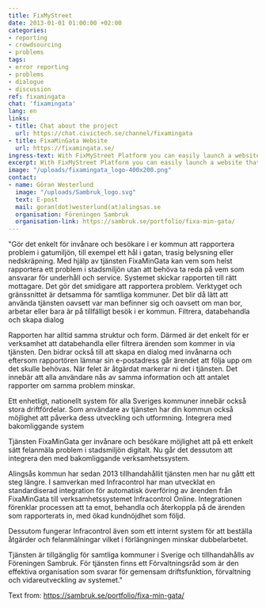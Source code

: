 ```yaml
---
title: FixMyStreet
date: 2013-01-01 01:00:00 +02:00
categories:
- reporting
- crowdsourcing
- problems
tags:
- error reporting
- problems
- dialogue
- discussion
ref: fixamingata
chat: 'fixamingata'
lang: en
links:
- title: Chat about the project
  url: https://chat.civictech.se/channel/fixamingata
- title: FixaMinGata Website
  url: https://fixamingata.se/
ingress-text: With FixMyStreet Platform you can easily launch a website that helps people to report street problems like potholes and broken street lights. Problem reports are then sent to authorities for fixing.
excerpt: With FixMyStreet Platform you can easily launch a website that helps people to report street problems.
image: "/uploads/fixamingata_logo-400x200.png"
contact:
- name: Göran Westerlund
  image: "/uploads/Sambruk_logo.svg"
  text: E-post
  mail: goran(dot)westerlund(at)alingsas.se
  organisation: Föreningen Sambruk
  organisation-link: https://sambruk.se/portfolio/fixa-min-gata/
---
```

"Gör det enkelt för invånare och besökare i er kommun att rapportera problem i gatumiljön, till exempel ett hål i gatan, trasig belysning eller nedskräpning. Med hjälp av tjänsten FixaMinGata kan vem som helst rapportera ett problem i stadsmiljön utan att behöva ta reda på vem som ansvarar för underhåll och service. Systemet skickar rapporten till rätt mottagare. Det gör det smidigare att rapportera problem.
Verktyget och gränssnittet är detsamma för samtliga kommuner. Det blir då lätt att använda tjänsten oavsett var man befinner sig och oavsett om man bor, arbetar eller bara är på tillfälligt besök i er kommun.
Filtrera, databehandla och skapa dialog

Rapporten har alltid samma struktur och form. Därmed är det enkelt för er verksamhet att databehandla eller filtrera ärenden som kommer in via tjänsten. Den bidrar också till att skapa en dialog med invånarna och eftersom rapportören lämnar sin e-postadress går ärendet att följa upp om det skulle behövas. När felet är åtgärdat markerar ni det i tjänsten. Det innebär att alla användare nås av samma information och att antalet rapporter om samma problem minskar.

Ett enhetligt, nationellt system för alla Sveriges kommuner innebär också stora driftfördelar. Som användare av tjänsten har din kommun också möjlighet att påverka dess utveckling och utformning.
Integrera med bakomliggande system

Tjänsten FixaMinGata ger invånare och besökare möjlighet att på ett enkelt sätt felanmäla problem i stadsmiljön digitalt. Nu går det dessutom att integrera den med bakomliggande verksamhetssystem.

Alingsås kommun har sedan 2013 tillhandahållit tjänsten men har nu gått ett steg längre. I samverkan med Infracontrol har man utvecklat en standardiserad integration för automatisk överföring av ärenden från FixaMinGata till verksamhetssystemet Infracontrol Online. Integrationen förenklar processen att ta emot, behandla och återkoppla på de ärenden som rapporterats in, med ökad kundnöjdhet som följd.

Dessutom fungerar Infracontrol även som ett internt system för att beställa åtgärder och felanmälningar vilket i förlängningen minskar dubbelarbetet.

Tjänsten är tillgänglig för samtliga kommuner i Sverige och tillhandahålls av Föreningen Sambruk. För tjänsten finns ett Förvaltningsråd som är den effektiva organisation som svarar för gemensam driftsfunktion, förvaltning och vidareutveckling av systemet."

Text from: https://sambruk.se/portfolio/fixa-min-gata/
